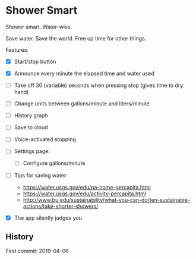 # Shower Smart

Shower smart. Water-wise.

Save water. Save the world. Free up time for other things.

Features:
- [x] Start/stop button
- [x] Announce every minute the elapsed time and water used
- [ ] Take off 30 (variable) seconds when pressing stop (gives time to dry hand)
- [ ] Change units between gallons/minute and liters/minute
- [ ] History graph
- [ ] Save to cloud
- [ ] Voice-activated stopping
- [ ] Settings page:
  - [ ] Configure gallons/minute
- [ ] Tips for saving water:
  - https://water.usgs.gov/edu/qa-home-percapita.html
  - https://water.usgs.gov/edu/activity-percapita.html
  - http://www.bu.edu/sustainability/what-you-can-do/ten-sustainable-actions/take-shorter-showers/
- [x] The app silently judges you


## History
First commit: 2019-04-06
